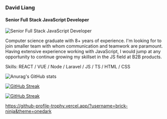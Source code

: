 ### David Liang
#### Senior Full Stack JavaScript Developer
![Senior Full Stack JavaScript Developer](https://i.pinimg.com/736x/23/55/cd/2355cd02b42ca6ea2dedf59c5af36e67.jpg)

Computer science graduate with 8+ years of experience. I'm looking for to join smaller team with whom communication and teamwork are paramount. Having extensive experience working with JavaScript, I would jump at any opportunity to continue growing my skillset in the JS field at B2B products.

Skills: REACT / VUE / Node / Laravel / JS / TS / HTML / CSS



![Anurag's GitHub stats](https://github-readme-stats.vercel.app/api?username=brick-ninja&show_icons=true&theme=radical)

[![GitHub Streak](https://streak-stats.demolab.com?user=brick-ninja&theme=github-green-purple&border_radius=6&date_format=j%2Fn%5B%2FY%5D&background=151F2B&border=0F3705BE&stroke=DD2727&ring=DD2727&fire=DD2727&currStreakNum=DD2727&sideNums=DD2727)](https://git.io/streak-stats)

[![GitHub Streak](https://streak-stats.demolab.com?user=brick-ninja&theme=github-green-purple&border_radius=6&locale=zh_Hans&date_format=j%2Fn%5B%2FY%5D&background=151F2B&border=0F3705BE&stroke=DD2727&ring=DD2727&fire=DD2727&currStreakNum=DD2727&sideNums=DD2727)](https://git.io/streak-stats)

https://github-profile-trophy.vercel.app/?username=brick-ninja&theme=onedark
